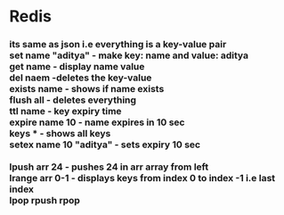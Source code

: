 <h1>Redis</h1>

<h3>
its same as json i.e everything is a key-value pair</br>
set name "aditya" - make key: name and value: aditya</br>
get name - display name value</br>
del naem -deletes the key-value</br>
exists name - shows if name exists</br>
flush all - deletes everything</br>
ttl name - key expiry time</br>
expire name 10 - name expires in 10 sec</br>
keys * - shows all keys</br>
setex name 10 "aditya" - sets expiry 10 sec</br>
</br>
lpush arr 24 - pushes 24 in arr array from left  </br>
lrange arr 0-1 - displays keys from index 0 to index -1 i.e last index</br>
lpop 
rpush
rpop
</h3>
